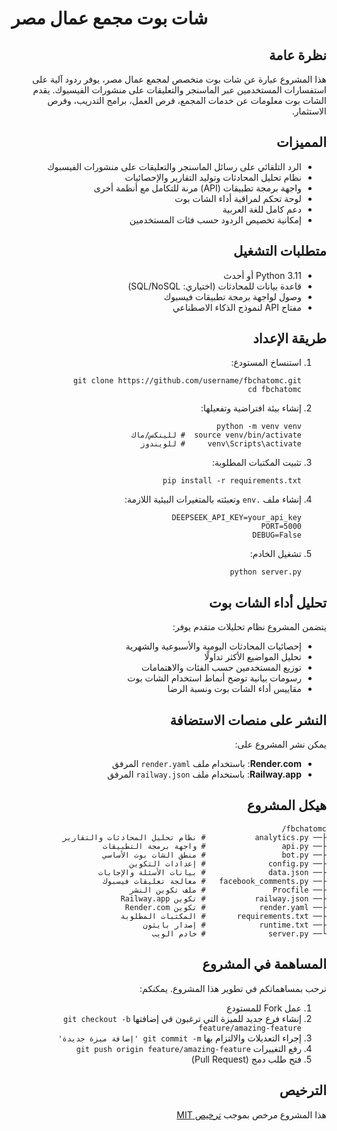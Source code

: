 # شات بوت مجمع عمال مصر

<div dir="rtl">

## نظرة عامة

هذا المشروع عبارة عن شات بوت متخصص لمجمع عمال مصر، يوفر ردود آلية على استفسارات المستخدمين عبر الماسنجر والتعليقات على منشورات الفيسبوك. يقدم الشات بوت معلومات عن خدمات المجمع، فرص العمل، برامج التدريب، وفرص الاستثمار.

## المميزات

- الرد التلقائي على رسائل الماسنجر والتعليقات على منشورات الفيسبوك
- نظام تحليل المحادثات وتوليد التقارير والإحصائيات
- واجهة برمجة تطبيقات (API) مرنة للتكامل مع أنظمة أخرى
- لوحة تحكم لمراقبة أداء الشات بوت
- دعم كامل للغة العربية
- إمكانية تخصيص الردود حسب فئات المستخدمين

## متطلبات التشغيل

- Python 3.11 أو أحدث
- قاعدة بيانات للمحادثات (اختياري: SQL/NoSQL)
- وصول لواجهة برمجة تطبيقات فيسبوك
- مفتاح API لنموذج الذكاء الاصطناعي

## طريقة الإعداد

1. استنساخ المستودع:
   ```
   git clone https://github.com/username/fbchatomc.git
   cd fbchatomc
   ```

2. إنشاء بيئة افتراضية وتفعيلها:
   ```
   python -m venv venv
   source venv/bin/activate  # للينكس/ماك
   venv\Scripts\activate     # للويندوز
   ```

3. تثبيت المكتبات المطلوبة:
   ```
   pip install -r requirements.txt
   ```

4. إنشاء ملف `.env` وتعبئته بالمتغيرات البيئية اللازمة:
   ```
   DEEPSEEK_API_KEY=your_api_key
   PORT=5000
   DEBUG=False
   ```

5. تشغيل الخادم:
   ```
   python server.py
   ```

## تحليل أداء الشات بوت

يتضمن المشروع نظام تحليلات متقدم يوفر:

- إحصائيات المحادثات اليومية والأسبوعية والشهرية
- تحليل المواضيع الأكثر تداولًا
- توزيع المستخدمين حسب الفئات والاهتمامات
- رسومات بيانية توضح أنماط استخدام الشات بوت
- مقاييس أداء الشات بوت ونسبة الرضا

## النشر على منصات الاستضافة

يمكن نشر المشروع على:

- **Render.com**: باستخدام ملف `render.yaml` المرفق
- **Railway.app**: باستخدام ملف `railway.json` المرفق

## هيكل المشروع

```
fbchatomc/
├── analytics.py           # نظام تحليل المحادثات والتقارير
├── api.py                 # واجهة برمجة التطبيقات
├── bot.py                 # منطق الشات بوت الأساسي
├── config.py              # إعدادات التكوين
├── data.json              # بيانات الأسئلة والإجابات
├── facebook_comments.py   # معالجة تعليقات فيسبوك
├── Procfile               # ملف تكوين النشر
├── railway.json           # تكوين Railway.app
├── render.yaml            # تكوين Render.com
├── requirements.txt       # المكتبات المطلوبة
├── runtime.txt            # إصدار بايثون
└── server.py              # خادم الويب
```

## المساهمة في المشروع

نرحب بمساهماتكم في تطوير هذا المشروع. يمكنكم:

1. عمل Fork للمستودع
2. إنشاء فرع جديد للميزة التي ترغبون في إضافتها `git checkout -b feature/amazing-feature`
3. إجراء التعديلات والالتزام بها `git commit -m 'إضافة ميزة جديدة'`
4. رفع التغييرات `git push origin feature/amazing-feature`
5. فتح طلب دمج (Pull Request)

## الترخيص

هذا المشروع مرخص بموجب [ترخيص MIT](LICENSE)

</div>